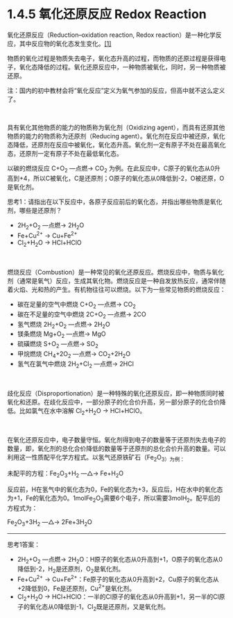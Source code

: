 # 1.4.5 氧化还原反应 Redox Reaction

氧化还原反应（Reduction–oxidation reaction, Redox reaction）是一种化学反应，其中反应物的氧化态发生变化。[[1]](https://en.wikipedia.org/wiki/Redox)

物质的氧化过程是物质失去电子，氧化态升高的过程，而物质的还原过程是获得电子，氧化态降低的过程。氧化还原反应中，一种物质被氧化，同时，另一种物质被还原。

注：国内的初中教材会将“氧化反应”定义为氧气参加的反应，但高中就不这么定义了。

<br>

具有氧化其他物质的能力的物质称为氧化剂（Oxidizing agent），而具有还原其他物质的能力的物质称为还原剂（Reducing agent）。氧化剂在反应中被还原，氧化态降低，还原剂在反应中被氧化，氧化态升高。氧化剂一定有原子不处在最高氧化态，还原剂一定有原子不处在最低氧化态。

以碳的燃烧反应 C+O<sub>2</sub> —点燃→ CO<sub>2</sub> 为例。在此反应中，C原子的氧化态从0升高到+4，所以C被氧化，C是还原剂；O原子的氧化态从0降低到-2，O被还原，O是氧化剂。

思考1：请指出在以下反应中，各原子反应前后的氧化态，并指出哪些物质是氧化剂，哪些是还原剂？

- 2H<sub>2</sub>+O<sub>2</sub> —点燃→ 2H<sub>2</sub>O
- Fe+Cu<sup>2+</sup> → Cu+Fe<sup>2+</sup>
- Cl<sub>2</sub>+H<sub>2</sub>O → HCl+HClO

<br>

燃烧反应（Combustion）是一种常见的氧化还原反应。燃烧反应中，物质与氧化剂（通常是氧气）反应，生成其氧化物。燃烧反应是一种自发放热反应，通常伴随着火焰、光和热的产生。有机物往往可以燃烧。以下为一些常见物质的燃烧反应：

- 碳在足量的空气中燃烧 C+O<sub>2</sub> —点燃→ CO<sub>2</sub>
- 碳在不足量的空气中燃烧 2C+O<sub>2</sub> —点燃→ 2CO
- 氢气燃烧 2H<sub>2</sub>+O<sub>2</sub> —点燃→ 2H<sub>2</sub>O
- 镁条燃烧 Mg+O<sub>2</sub> —点燃→ MgO
- 硫磺燃烧 S+O<sub>2</sub> —点燃→ SO<sub>2</sub>
- 甲烷燃烧 CH<sub>4</sub>+2O<sub>2</sub> —点燃→ CO<sub>2</sub>+2H<sub>2</sub>O
- 氢气在氯气中燃烧 2H<sub>2</sub>+Cl<sub>2</sub> —点燃→ 2HCl

<br>

歧化反应（Disproportionation）是一种特殊的氧化还原反应，即一种物质同时被氧化和还原。在歧化反应中，一部分原子的化合价升高，另一部分原子的化合价降低。比如氯气在水中溶解 Cl<sub>2</sub>+H<sub>2</sub>O → HCl+HClO。

<br>

在氧化还原反应中，电子数量守恒。氧化剂得到电子的数量等于还原剂失去电子的数量，即，氧化剂的总化合价降低的数量等于还原剂的总化合价升高的数量。可以利用这一性质配平化学方程式。以氢气还原铁矿石（Fe<sub>2</sub>O<sub>3）为例：

未配平的方程：Fe<sub>2</sub>O<sub>3</sub>+H<sub>2</sub> —△→ Fe+H<sub>2</sub>O

反应前，H在氢气中的氧化态为0，Fe的氧化态为+3，反应后，H在水中的氧化态为+1，Fe的氧化态为0。1molFe<sub>2</sub>O<sub>3</sub>需要6个电子，所以需要3molH<sub>2</sub>。配平后的方程式为：

Fe<sub>2</sub>O<sub>3</sub>+3H<sub>2</sub> —△→ 2Fe+3H<sub>2</sub>O

---

思考1答案：

- 2H<sub>2</sub>+O<sub>2</sub> —点燃→ 2H<sub>2</sub>O：H原子的氧化态从0升高到+1，O原子的氧化态从0降低到-2，H<sub>2</sub>是还原剂，O<sub>2</sub>是氧化剂。
- Fe+Cu<sup>2+</sup> → Cu+Fe<sup>2+</sup>：Fe原子的氧化态从0升高到+2，Cu原子的氧化态从+2降低到0，Fe是还原剂，Cu<sup>2+</sup>是氧化剂。
- Cl<sub>2</sub>+H<sub>2</sub>O → HCl+HClO：一半的Cl原子的氧化态从0升高到+1，另一半的Cl原子的氧化态从0降低到-1，Cl<sub>2</sub>既是还原剂，又是氧化剂。